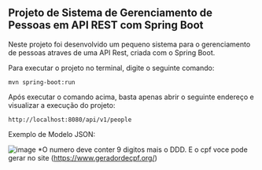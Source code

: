 <h2>Projeto de Sistema de Gerenciamento de Pessoas em API REST com Spring Boot</h2>

Neste projeto foi desenvolvido um pequeno sistema para o gerenciamento de
pessoas atraves de uma API Rest, criada com o Spring Boot.

Para executar o projeto no terminal, digite o seguinte comando:

```shell script
mvn spring-boot:run 
```

Após executar o comando acima, basta apenas abrir o seguinte endereço e visualizar a execução do projeto:

```
http://localhost:8080/api/v1/people
```

Exemplo de Modelo JSON:

![image](https://user-images.githubusercontent.com/78521275/220796928-fc9b8150-f34f-4b41-beeb-d8b7caac4824.png)
*O numero deve conter 9 digitos mais o DDD. E o cpf voce pode gerar no site (https://www.geradordecpf.org/)

